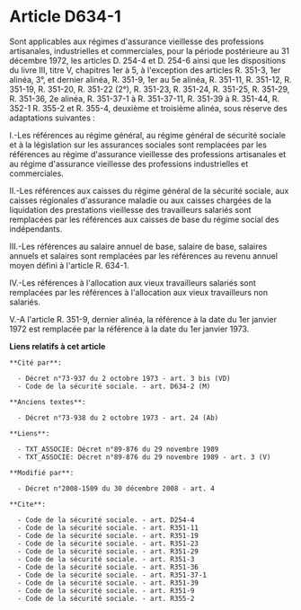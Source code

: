# Article D634-1

Sont applicables aux régimes d'assurance vieillesse des professions artisanales, industrielles et commerciales, pour la
période postérieure au 31 décembre 1972, les articles D. 254-4 et D. 254-6 ainsi que les dispositions du livre III, titre V,
chapitres 1er à 5, à l'exception des articles R. 351-3, 1er alinéa, 3°, et dernier alinéa, R. 351-9, 1er au 5e alinéa, R.
351-11, R. 351-12, R. 351-19, R. 351-20, R. 351-22 (2°), R. 351-23, R. 351-24, R. 351-25, R. 351-29, R. 351-36, 2e alinéa, R.
351-37-1 à R. 351-37-11, R. 351-39 à R. 351-44, R. 352-1 R. 355-2 et R. 355-4, deuxième et troisième alinéa, sous réserve des
adaptations suivantes : 

I.-Les références au régime général, au régime général de sécurité sociale et à la législation sur les assurances sociales
sont remplacées par les références au régime d'assurance vieillesse des professions artisanales et au régime d'assurance
vieillesse des professions industrielles et commerciales. 

II.-Les références aux caisses du régime général de la sécurité sociale, aux caisses régionales d'assurance maladie ou aux
caisses chargées de la liquidation des prestations vieillesse des travailleurs salariés sont remplacées par les références
aux caisses de base du régime social des indépendants. 

III.-Les références au salaire annuel de base, salaire de base, salaires annuels et salaires sont remplacées par les
références au revenu annuel moyen défini à l'article R. 634-1. 

IV.-Les références à l'allocation aux vieux travailleurs salariés sont remplacées par les références à l'allocation aux vieux
travailleurs non salariés.

V.-A l'article R. 351-9, dernier alinéa, la référence à la date du 1er janvier 1972 est remplacée par la référence à la date
du 1er janvier 1973.

**Liens relatifs à cet article**

	**Cité par**:

	  - Décret n°73-937 du 2 octobre 1973 - art. 3 bis (VD)
	  - Code de la sécurité sociale. - art. D634-2 (M)

	**Anciens textes**:

	  - Décret n°73-938 du 2 octobre 1973 - art. 24 (Ab)

	**Liens**:

	  - TXT_ASSOCIE: Décret n°89-876 du 29 novembre 1989
	  - TXT_ASSOCIE: Décret n°89-876 du 29 novembre 1989 - art. 3 (V)

	**Modifié par**:

	  - Décret n°2008-1509 du 30 décembre 2008 - art. 4

	**Cite**:

	  - Code de la sécurité sociale. - art. D254-4
	  - Code de la sécurité sociale. - art. R351-11
	  - Code de la sécurité sociale. - art. R351-19
	  - Code de la sécurité sociale. - art. R351-23
	  - Code de la sécurité sociale. - art. R351-29
	  - Code de la sécurité sociale. - art. R351-3
	  - Code de la sécurité sociale. - art. R351-36
	  - Code de la sécurité sociale. - art. R351-37-1
	  - Code de la sécurité sociale. - art. R351-39
	  - Code de la sécurité sociale. - art. R351-9
	  - Code de la sécurité sociale. - art. R355-2
